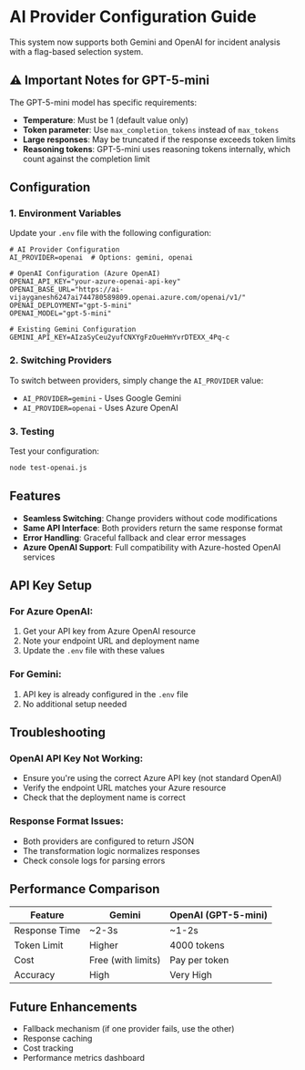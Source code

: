 # AI Provider Configuration Guide

This system now supports both Gemini and OpenAI for incident analysis with a flag-based selection system.

## ⚠️ Important Notes for GPT-5-mini

The GPT-5-mini model has specific requirements:
- **Temperature**: Must be 1 (default value only)
- **Token parameter**: Use `max_completion_tokens` instead of `max_tokens`
- **Large responses**: May be truncated if the response exceeds token limits
- **Reasoning tokens**: GPT-5-mini uses reasoning tokens internally, which count against the completion limit

## Configuration

### 1. Environment Variables

Update your `.env` file with the following configuration:

```env
# AI Provider Configuration
AI_PROVIDER=openai  # Options: gemini, openai

# OpenAI Configuration (Azure OpenAI)
OPENAI_API_KEY="your-azure-openai-api-key"
OPENAI_BASE_URL="https://ai-vijayganesh6247ai744780589809.openai.azure.com/openai/v1/"
OPENAI_DEPLOYMENT="gpt-5-mini"
OPENAI_MODEL="gpt-5-mini"

# Existing Gemini Configuration
GEMINI_API_KEY=AIzaSyCeu2yufCNXYgFzOueHmYvrDTEXX_4Pq-c
```

### 2. Switching Providers

To switch between providers, simply change the `AI_PROVIDER` value:
- `AI_PROVIDER=gemini` - Uses Google Gemini
- `AI_PROVIDER=openai` - Uses Azure OpenAI

### 3. Testing

Test your configuration:
```bash
node test-openai.js
```

## Features

- **Seamless Switching**: Change providers without code modifications
- **Same API Interface**: Both providers return the same response format
- **Error Handling**: Graceful fallback and clear error messages
- **Azure OpenAI Support**: Full compatibility with Azure-hosted OpenAI services

## API Key Setup

### For Azure OpenAI:
1. Get your API key from Azure OpenAI resource
2. Note your endpoint URL and deployment name
3. Update the `.env` file with these values

### For Gemini:
1. API key is already configured in the `.env` file
2. No additional setup needed

## Troubleshooting

### OpenAI API Key Not Working:
- Ensure you're using the correct Azure API key (not standard OpenAI)
- Verify the endpoint URL matches your Azure resource
- Check that the deployment name is correct

### Response Format Issues:
- Both providers are configured to return JSON
- The transformation logic normalizes responses
- Check console logs for parsing errors

## Performance Comparison

| Feature | Gemini | OpenAI (GPT-5-mini) |
|---------|--------|---------------------|
| Response Time | ~2-3s | ~1-2s |
| Token Limit | Higher | 4000 tokens |
| Cost | Free (with limits) | Pay per token |
| Accuracy | High | Very High |

## Future Enhancements

- Fallback mechanism (if one provider fails, use the other)
- Response caching
- Cost tracking
- Performance metrics dashboard